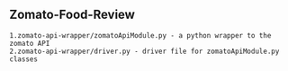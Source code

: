 Zomato-Food-Review
----------------------------------
	1.zomato-api-wrapper/zomatoApiModule.py - a python wrapper to the zomato API
	2.zomato-api-wrapper/driver.py - driver file for zomatoApiModule.py classes
